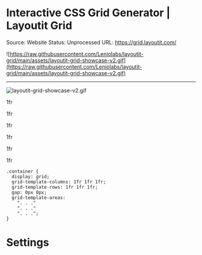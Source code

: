 # Interactive CSS Grid Generator | Layoutit Grid

Source: Website
Status: Unprocessed
URL: https://grid.layoutit.com/

![https://raw.githubusercontent.com/Leniolabs/layoutit-grid/main/assets/layoutit-grid-showcase-v2.gif](https://raw.githubusercontent.com/Leniolabs/layoutit-grid/main/assets/layoutit-grid-showcase-v2.gif)

---

![layoutit-grid-showcase-v2.gif](Interactive%20CSS%20Grid%20Generator%20Layoutit%20Grid%200e2972edde5b40459cda9d1938a89b97/layoutit-grid-showcase-v2.gif)

1fr

1fr

1fr

1fr

1fr

1fr

```
.container {
  display: grid;
  grid-template-columns: 1fr 1fr 1fr;
  grid-template-rows: 1fr 1fr 1fr;
  gap: 0px 0px;
  grid-template-areas:
    ". . ."
    ". . ."
    ". . .";
}
```

# Settings